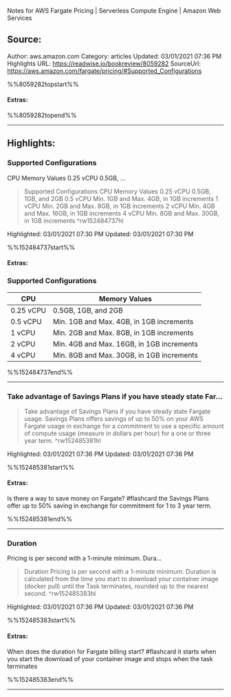 Notes for AWS Fargate Pricing | Serverless Compute Engine | Amazon Web Services

## Source:
Author: aws.amazon.com
Category: articles
Updated: 03/01/2021 07:36 PM
Highlights URL: https://readwise.io/bookreview/8059282
SourceUrl: https://aws.amazon.com/fargate/pricing/#Supported_Configurations

%%8059282topstart%%
#### Extras:

%%8059282topend%%
 
-----
 ## Highlights:

### Supported Configurations
CPU
Memory Values
0.25 vCPU	0.5GB, ...
>Supported Configurations
CPU
Memory Values
0.25 vCPU	0.5GB, 1GB, and 2GB
0.5 vCPU	Min. 1GB and Max. 4GB, in 1GB increments
1 vCPU	Min. 2GB and Max. 8GB, in 1GB increments
2 vCPU	Min. 4GB and Max. 16GB, in 1GB increments
4 vCPU	Min. 8GB and Max. 30GB, in 1GB increments ^rw152484737hl


Highlighted: 03/01/2021 07:30 PM
Updated: 03/01/2021 07:30 PM

%%152484737start%%
#### Extras:
### Supported Configurations

| CPU       | Memory Values                             |
| --------- | ----------------------------------------- |
| 0.25 vCPU | 0.5GB, 1GB, and 2GB                       |
| 0.5 vCPU  | Min. 1GB and Max. 4GB, in 1GB increments  |
| 1 vCPU    | Min. 2GB and Max. 8GB, in 1GB increments  |
| 2 vCPU    | Min. 4GB and Max. 16GB, in 1GB increments |
|  4 vCPU    |    Min. 8GB and Max. 30GB, in 1GB increments |





%%152484737end%%

------

### Take advantage of Savings Plans if you have steady state Far...
>Take advantage of Savings Plans if you have steady state Fargate usage. Savings Plans offers savings of up to 50% on your AWS Fargate usage in exchange for a commitment to use a specific amount of compute usage (measure in dollars per hour) for a one or three year term. ^rw152485381hl


Highlighted: 03/01/2021 07:36 PM
Updated: 03/01/2021 07:36 PM

%%152485381start%%
#### Extras:

Is there a way to save money on Fargate? #flashcard 
the Savings Plans offer up to 50% saving in exchange for commitment for 1 to 3 year term.
<!--ID: 1614656366189-->



%%152485381end%%

------

### Duration
Pricing is per second with a 1-minute minimum. Dura...
>Duration
Pricing is per second with a 1-minute minimum. Duration is calculated from the time you start to download your container image (docker pull) until the Task terminates, rounded up to the nearest second. ^rw152485383hl


Highlighted: 03/01/2021 07:36 PM
Updated: 03/01/2021 07:36 PM

%%152485383start%%
#### Extras:

When does the duration for Fargate billing start? #flashcard 
it starts when you start the download of your container image and stops when the task terminates
<!--ID: 1614656366178-->


%%152485383end%%

------

